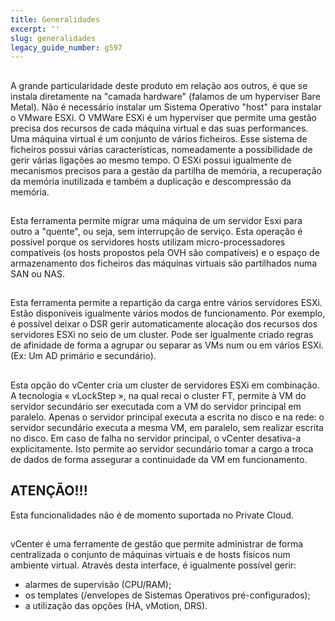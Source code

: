 ```yaml
---
title: Generalidades
excerpt: ''
slug: generalidades
legacy_guide_number: g597
---
```



## 
A grande particularidade deste produto em relação aos outros, é que se instala diretamente na "camada hardware" (falamos de um hyperviser Bare Metal). Não é necessário instalar um Sistema Operativo "host" para instalar o VMware ESXi.
O VMWare ESXi é um hyperviser que permite uma gestão precisa dos recursos de cada máquina virtual e das suas performances.
Uma máquina virtual é um conjunto de vários ficheiros.
Esse sistema de ficheiros possui várias características, nomeadamente a possibilidade de gerir várias ligações ao mesmo tempo.
O ESXi possui igualmente de mecanismos precisos para a gestão da partilha de memória, a recuperação da memória inutilizada e também a duplicação e descompressão da memória.


## 
Esta ferramenta permite migrar uma máquina de um servidor Esxi para outro a "quente", ou seja, sem interrupção de serviço. Esta operação é possível porque os servidores hosts utilizam micro-processadores compatíveis (os hosts propostos pela OVH são compatíveis) e o espaço de armazenamento dos ficheiros das máquinas virtuais são partilhados numa SAN ou NAS.


## 
Esta ferramenta permite a repartição da carga entre vários servidores ESXi.
Estão disponíveis igualmente vários modos de funcionamento. Por exemplo, é possível deixar o DSR gerir automaticamente alocação dos recursos dos servidores ESXi no seio de um cluster. Pode ser igualmente criado regras de afinidade de forma a agrupar ou separar as VMs num ou em vários ESXi. (Ex: Um AD primário e secundário).


## 
Esta opção do vCenter cria um cluster de servidores ESXi em combinação.
A tecnologia « vLockStep », na qual recai o cluster FT, permite à VM do servidor secundário ser executada com a VM do servidor principal em paralelo. Apenas o servidor principal executa a escrita no disco e na rede: o servidor secundário executa a mesma VM, em paralelo, sem realizar escrita no disco.
Em caso de falha no servidor principal, o vCenter desativa-a explicitamente. Isto permite ao servidor secundário tomar a cargo a troca de dados de forma assegurar a continuidade da VM em funcionamento.

## ATENÇÃO!!!
Esta funcionalidades não é de momento suportada no Private Cloud.


## 
vCenter é uma ferramente de gestão que permite administrar de forma centralizada o conjunto de máquinas virtuais e de hosts físicos num ambiente virtual. Através desta interface, é igualmente possível gerir:

- alarmes de supervisão (CPU/RAM);
- os templates (/envelopes de Sistemas Operativos pré-configurados);
- a utilização das opções (HA, vMotion, DRS).




